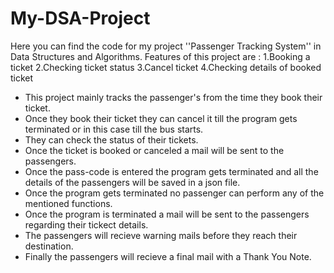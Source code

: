 # My-DSA-Project
Here you can find the code for my project ''Passenger Tracking System''  in Data Structures and Algorithms.
Features of this project are : 
1.Booking a ticket
2.Checking ticket status
3.Cancel ticket
4.Checking details of booked ticket

* This project mainly tracks the passenger's from the time they book their ticket.
* Once they book their ticket they can cancel it till the program gets terminated or in this case till the bus starts.
* They can check the status of their tickets.
* Once the ticket is booked or canceled a mail will be sent to the passengers.
* Once the pass-code is entered the program gets terminated and all the details of the passengers will be saved in a json file.
* Once the program gets terminated no passenger can perform any of the mentioned functions.
* Once the program is terminated a mail will be sent to the passengers regarding their tickect details.
* The passengers will recieve warning mails before they reach their destination.
* Finally the passengers will recieve a final mail with a Thank You Note.
